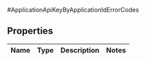 #ApplicationApiKeyByApplicationIdErrorCodes

## Properties
Name | Type | Description | Notes
------------ | ------------- | ------------- | -------------

